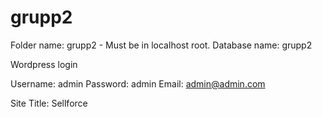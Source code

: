 # grupp2

Folder name: grupp2 - Must be in localhost root.
Database name: grupp2

Wordpress login

Username: admin
Password: admin
Email: admin@admin.com

Site Title: Sellforce

